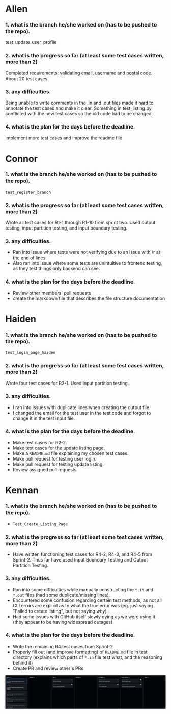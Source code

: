 # Allen

### 1. what is the branch he/she worked on (has to be pushed to the repo).

test_update_user_profile

### 2. what is the progress so far (at least some test cases written, more than 2)

Completed requirements:
validating email, username and postal code. About 20 test cases.

### 3. any difficulties.

Being unable to write comments in the .in and .out files made it hard to annotate the test cases and make it clear.
Something in test_listing.py conflicted with the new test cases so the old code had to be changed.

### 4. what is the plan for the days before the deadline.

implement more test cases and improve the readme file

# Connor

### 1. what is the branch he/she worked on (has to be pushed to the repo).

`test_register_branch`

### 2. what is the progress so far (at least some test cases written, more than 2)

Wrote all test cases for R1-1 through R1-10 from sprint two. Used output testing, input partition testing, and input boundary testing.

### 3. any difficulties.

- Ran into issue where tests were not verifying due to an issue with \r at the end of lines.
- Also ran into issue where some tests are unintuitive to frontend testing, as they test things only backend can see.

### 4. what is the plan for the days before the deadline.

- Review other members' pull requests
-  create the markdown file that describes the file structure documentation

# Haiden

### 1. what is the branch he/she worked on (has to be pushed to the repo).

`test_login_page_haiden`


### 2. what is the progress so far (at least some test cases written, more than 2)

Wrote four test cases for R2-1. Used input partition testing.

### 3. any difficulties.

- I ran into issues with duplicate lines when creating the output file.
- I changed the email for the test user in the test code and forgot to change it in the test input file.

### 4. what is the plan for the days before the deadline.

- Make test cases for R2-2.
- Make test cases for the update listing page.
- Make a `README.md` file explaining my chosen test cases.
- Make pull request for testing user login.
- Make pull request for testing update listing.
- Review assigned pull requests.

# Kennan

### 1. what is the branch he/she worked on (has to be pushed to the repo).
- `Test_Create_Listing_Page`

### 2. what is the progress so far (at least some test cases written, more than 2)
- Have written functioning test cases for R4-2, R4-3, and R4-5 from Sprint-2. Thus far have used Input Boundary Testing and Output Partition Testing.

### 3. any difficulties.
- Ran into some difficulties while manually constructing the `*.in` and `*.out` files (had some duplicate/missing lines).
- Encountered some confusion regarding certain test methods, as not all CLI errors are explicit as to what the true error was (eg. just saying "Failed to create listing", but not saying *why*)
- Had some issues with GitHub itself slowly dying as we were using it (they appear to be having widespread outages)

### 4. what is the plan for the days before the deadline.
- Write the remaining R4 test cases from Sprint-2
- Properly fill out (and improve formatting) of `README.md` file in test directory (explains which parts of `*.in` file test what, and the reasoning behind it)
- Create PR and review other's PRs

![image](Sprint4ScrumBoard.png)
